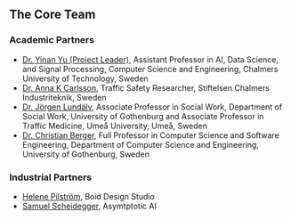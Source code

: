 
## The Core Team
### Academic Partners
- [Dr. Yinan Yu (Project Leader)](https://www.chalmers.se/en/persons/yinan/),  Assistant Professor in AI, Data Science, and Signal Processing, Computer Science and Engineering, Chalmers University of Technology, Sweden
- [Dr. Anna K Carlsson](https://www.chalmers.se/en/persons/annakar/), Traffic Safety Researcher, Stiftelsen Chalmers Industriteknik, Sweden
- [Dr. Jörgen Lundälv](https://www.gu.se/en/about/find-staff/jorgenlundalv), Associate Professor in Social Work, Department of Social Work, University of Gothenburg and Associate Professor in Traffic Medicine, Umeå University, Umeå, Sweden
- [Dr. Christian Berger](https://www.nrgeas.eu/berger-cv/), Full Professor in Computer Science and Software Engineering, Department of Computer Science and Engineering, University of Gothenburg, Sweden
### Industrial Partners
- [Helene Pilström](https://www.boid.se/en/), Boid Design Studio
- [Samuel Scheidegger](https://www.asymptotic.ai/), Asymtptotic AI
